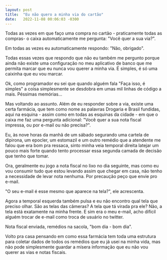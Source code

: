 ```yaml
---
layout: post
title:  "Eu não quero a minha via do cartão"
date:   2022-11-08 00:06:03 -0300
---
```

Todas as vezes em que faço uma compra no cartão - praticamente todas as compras- o caixa automaticamente me pergunta: "Você quer a sua via?".

Em todas as vezes eu automaticamente respondo: "Não, obrigado".

Todas essas vezes que respondo que não eu também me pergunto porque ainda não existe uma configuração no meu aplicativo de banco que me permita marcar que eu nunca vou querer a minha via. É simples, é só uma caixinha que eu vou marcar.

Ok, como programador eu sei que quando alguém fala "Faça isso, é simples" a coisa simplesmente se desdobra em umas mil linhas de código a mais. Péssimas memórias...

Mas voltando ao assunto. Além de eu responder sobre a via, existe uma certa farmácia, que tem como nome as palavras Drogaria e Brasil fundidas, aqui na esquina - assim como em todas as esquinas da cidade - em que o caixa me faz uma pergunta adicional: "Você quer a sua nota fiscal impressa, ou por e-mail ou não precisa?".

Eu, às nove horas da manhã de um sábado segurando uma cartela de dipirona, um epocler, um estomazil e um outro remédio que a atendente me falou que era bom pra ressaca, sinto minha veia temporal direita latejar um pouco mais forte quando tento processar essa segunda camada de decisão que tenho que tomar.

Ora, geralmente eu jogo a nota fiscal no lixo no dia seguinte, mas como eu vou consumir tudo que estou levando assim que chegar em casa, não tenho a necessidade de levar nota nenhuma. Por precaução peço que envie pro e-mail.

"O seu e-mail é esse mesmo que aparece na tela?", ele acrescenta.

Agora a temporal esquerda também pulsa e eu não encontro qual tela que preciso olhar. São as telas das câmeras? A tela que tá virada pra ele? Não, a tela está exatamente na minha frente. E sim era o meu e-mail, acho difícil alguém trocar de e-mail como troca de usuário no twitter.

Nota fiscal enviada, remédios na sacola, "bom dia - bom dia".

Volto pra casa pensando em como essa farmácia tem toda uma estrutura para coletar dados de todos os remédios que eu já usei na minha vida, mas não pode simplesmente guardar a mísera informação que eu não vou querer as vias e notas fiscais.